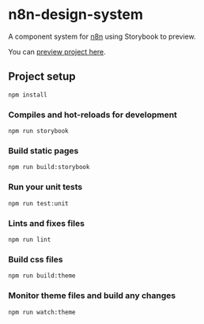 # n8n-design-system

A component system for [n8n](https://n8n.io) using Storybook to preview.

You can [preview project here](https://n8n-io.github.io/n8n-design-system/index.html).

## Project setup
```
npm install
```

### Compiles and hot-reloads for development
```
npm run storybook
```

### Build static pages
```
npm run build:storybook
```

### Run your unit tests
```
npm run test:unit
```

### Lints and fixes files
```
npm run lint
```

### Build css files
```
npm run build:theme
```

### Monitor theme files and build any changes
```
npm run watch:theme
```